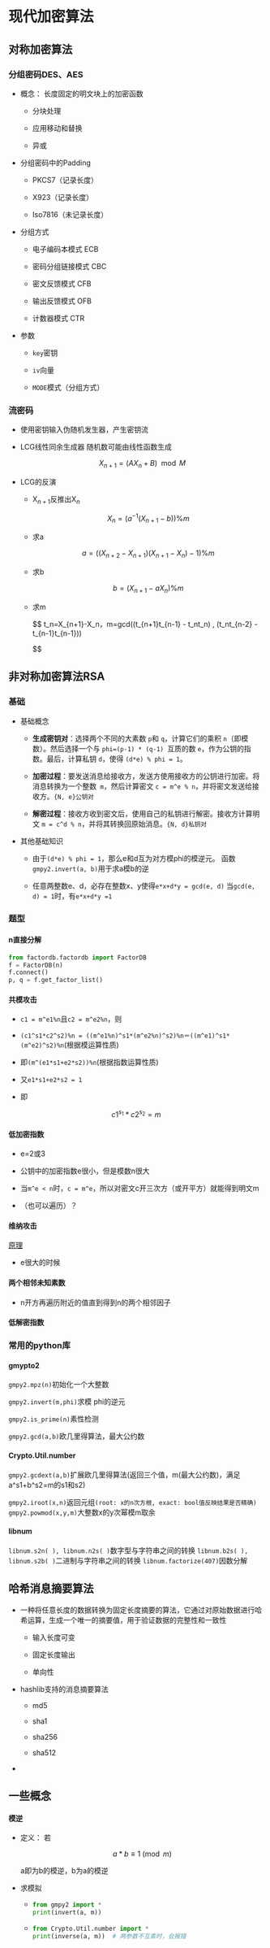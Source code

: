 # 现代加密算法

## 对称加密算法

### 分组密码DES、AES

+ 概念：
  长度固定的明文块上的加密函数
  
  + 分块处理
  
  + 应用移动和替换
  
  + 异或

+ 分组密码中的Padding
  
  + PKCS7（记录长度）
  
  + X923（记录长度）
  
  + Iso7816（未记录长度）

+ 分组方式
  
  + 电子编码本模式 ECB
  
  + 密码分组链接模式 CBC
  
  + 密文反馈模式 CFB
  
  + 输出反馈模式 OFB
  
  + 计数器模式 CTR

+ 参数
  
  + `key`密钥
  
  + `iv`向量
  
  + `MODE`模式（分组方式）

### 流密码

+ 使用密钥输入伪随机发生器，产生密钥流

+ LCG线性同余生成器
  随机数可能由线性函数生成
  
  $$
  X_{n+1} = (AX_n+B) \mod M
  $$

+ LCG的反演
  
  + X$_{n+1}$反推出X$_n$
    
    $$
    X_n=(a^{-1} (X_{n+1} - b))\%m
    $$
  
  + 求a
    
    $$
    a=((X_{n+2}-X_{n+1})(X_{n+1}-X_n)-1)\%m
    $$
  
  + 求b
    
    $$
    b=(X_{n+1} - aX_n)\%m
    $$
  
  + 求m
    
    $$
    t_n=X_{n+1}-X_n，m=gcd((t_{n+1}t_{n-1} - t_nt_n) , (t_nt_{n-2} - t_{n-1}t_{n-1}))

    $$

## 非对称加密算法RSA

### 基础

+ 基础概念
  
  + **生成密钥对**：选择两个不同的大素数 `p`和 `q`，计算它们的乘积 `n`（即模数）。然后选择一个与 `phi=(p-1) * (q-1) `互质的数 `e`，作为公钥的指数。最后，计算私钥 `d`，使得 `(d*e) % phi = 1`。
  
  + **加密过程**：要发送消息给接收方，发送方使用接收方的公钥进行加密。将消息转换为一个整数` m`，然后计算密文 `c = m^e % n`，并将密文发送给接收方。`{N, e}公钥对`
  
  + **解密过程**：接收方收到密文后，使用自己的私钥进行解密。接收方计算明文 `m = c^d % n`，并将其转换回原始消息。`{N, d}私钥对`

+ 其他基础知识
  
  + 由于`(d*e) % phi = 1`，那么e和d互为对方模phi的模逆元。
    函数 `gmpy2.invert(a, b)`用于求a模b的逆
  
  + 任意两整数e、d，必存在整数x、y使得`e*x+d*y = gcd(e, d)`
    当`gcd(e, d) = 1`时，有`e*x+d*y =1`

### 题型

#### n直接分解

```python
from factordb.factordb import FactorDB
f = FactorDB(n)   
f.connect()
p, q = f.get_factor_list()
```

#### 共模攻击

+ `c1 = m^e1%n`且`c2 = m^e2%n`，则

+ `(c1^s1*c2^s2)%n = ((m^e1%n)^s1*(m^e2%n)^s2)%n＝((m^e1)^s1*(m^e2)^s2)%n`(根据模运算性质)

+ 即`(m^(e1*s1+e2*s2))%n`(根据指数运算性质)

+ 又`e1*s1+e2*s2 = 1`

+ 即

$$
c1^{s_1}*c2^{s_2} = m
$$

#### 低加密指数

+ e=2或3

+ 公钥中的加密指数e很小，但是模数n很大

+ 当`m^e < n`时，`c = m^e`，所以对密文c开三次方（或开平方）就能得到明文m

+ （也可以遍历）？

#### 维纳攻击

[原理](https://zhuanlan.zhihu.com/p/400818185)

+ e很大的时候

#### 两个相邻未知素数

+ n开方再遍历附近的值直到得到n的两个相邻因子

#### 低解密指数

### 常用的python库

#### gmypto2

`gmpy2.mpz(n)`初始化一个大整数

`gmpy2.invert(m,phi)`求模 phi的逆元

`gmpy2.is_prime(n)`素性检测

`gmpy2.gcd(a,b)`欧几里得算法，最大公约数

#### Crypto.Util.number

`gmpy2.gcdext(a,b)`扩展欧几里得算法(返回三个值，m(最大公约数)，满足a^s1+b^s2=m的s1和s2)

`gmpy2.iroot(x,n)`返回元组`(root: x的n次方根, exact: bool值反映结果是否精确)`
`gmpy2.powmod(x,y,m)`大整数x的y次幂模m取余

#### libnum

`libnum.s2n( ), libnum.n2s( )`数字型与字符串之间的转换
`libnum.b2s( ), libnum.s2b( )`二进制与字符串之间的转换
`libnum.factorize(407)`因数分解

## 哈希消息摘要算法

+ 一种将任意长度的数据转换为固定长度摘要的算法，它通过对原始数据进行哈希运算，生成一个唯一的摘要值，用于验证数据的完整性和一致性
  
  + 输入长度可变
  
  + 固定长度输出
  
  + 单向性

+ hashlib支持的消息摘要算法
  
  + md5
  
  + sha1
  
  + sha256
  
  + sha512

+ 

## 一些概念

#### 模逆

+ 定义：
  若
  
  $$
  a*b \equiv 1 \pmod{m} 
  $$
  
  a即为b的模逆，b为a的模逆

+ 求模拟
  
  + ```python
    from gmpy2 import *
    print(invert(a, m))          
    ```
  
  + ```python
    from Crypto.Util.number import *
    print(inverse(a, m))  # 两参数不互素时，会报错          
    ```
